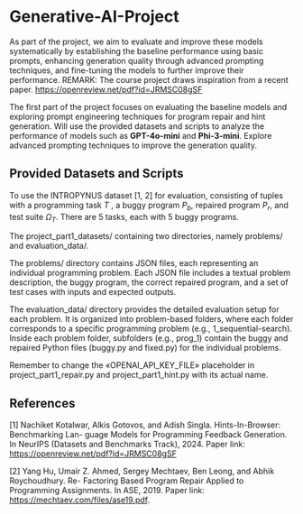 # Generative-AI-Project

As part of the project, we aim to evaluate and improve these models systematically by establishing the baseline performance using basic prompts, enhancing generation quality through advanced prompting techniques, and fine-tuning the models to further improve their performance. REMARK: The course project draws inspiration from a recent paper. https://openreview.net/pdf?id=JRMSC08gSF

The first part of the project focuses on evaluating the baseline models and exploring prompt engineering techniques for program repair and hint generation. Will use the provided datasets and scripts to analyze the performance of models such as **GPT-4o-mini** and **Phi-3-mini**. Explore advanced prompting techniques to improve the generation quality.

## Provided Datasets and Scripts

To use the INTROPYNUS dataset [1, 2] for evaluation, consisting of tuples with a programming
task $T$ , a buggy program $P_b$, repaired program $P_r$, and test suite $Ω_T$. There are 5 tasks, each with 5 buggy programs.

The project_part1_datasets/ containing two directories, namely problems/ and evaluation_data/.

The problems/ directory contains JSON files, each representing an individual programming problem. Each JSON file includes a textual problem description, the buggy program, the correct repaired program, and a set of test cases with inputs and expected outputs. 

The evaluation_data/ directory provides the detailed evaluation setup for each problem. It is organized into problem-based folders, where each folder corresponds to a specific programming problem (e.g., 1_sequential-search). Inside each problem folder, subfolders (e.g., prog_1) contain the buggy and repaired Python files (buggy.py and fixed.py) for the individual problems.

Remember to change the «OPENAI_API_KEY_FILE» placeholder in project_part1_repair.py and project_part1_hint.py with its actual name.

## References
[1] Nachiket Kotalwar, Alkis Gotovos, and Adish Singla. Hints-In-Browser: Benchmarking Lan-
guage Models for Programming Feedback Generation. In NeurIPS (Datasets and Benchmarks
Track), 2024. Paper link: https://openreview.net/pdf?id=JRMSC08gSF

[2] Yang Hu, Umair Z. Ahmed, Sergey Mechtaev, Ben Leong, and Abhik Roychoudhury. Re-
Factoring Based Program Repair Applied to Programming Assignments. In ASE, 2019. Paper
link: https://mechtaev.com/files/ase19.pdf.
